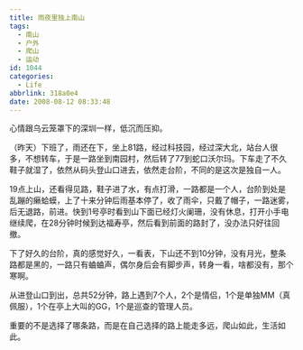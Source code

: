 ```yaml
---
title: 雨夜里独上南山
tags:
  - 南山
  - 户外
  - 爬山
  - 运动
id: 1044
categories:
  - Life
abbrlink: 318a0e4
date: 2008-08-12 08:33:48
---
```


心情跟乌云笼罩下的深圳一样，低沉而压抑。

（昨天）下班了，雨还在下，坐上81路，经过科技园，经过深大北，站台人很多，不想转车，于是一路坐到南园村，然后转了77到蛇口沃尔玛。下车走了不久鞋子就湿了，依然从码头登山口进去，依然走台阶，不同的是这次是独自一人。

19点上山，还看得见路，鞋子进了水，有点打滑，一路都是一个人，台阶到处是乱蹦的癞蛤蟆，上了十来分钟后雨基本停了，收了雨伞，只戴了帽子，一路迷雾，后无退路，前进。快到1号亭时看到山下面已经灯火阑珊，没有休息，打开小手电继续爬，在28分钟时候到达福寿亭，然后看到前面的路封了，没办法只好往回撤。

下了好久的台阶，真的感觉好久，一看表，下山还不到10分钟，没有月光，整条路都是黑的，一路只有蛐蛐声，偶尔身后会有脚步声，转身一看，啥都没有，那个寒啊。

从进登山口到出，总共52分钟，路上遇到7个人，2个是情侣，1个是单独MM（真佩服），1个在亭上大叫的GG，1个是巡查的管理人员。

重要的不是选择了哪条路，而是在自己选择的路上能走多远，爬山如此，生活如此。